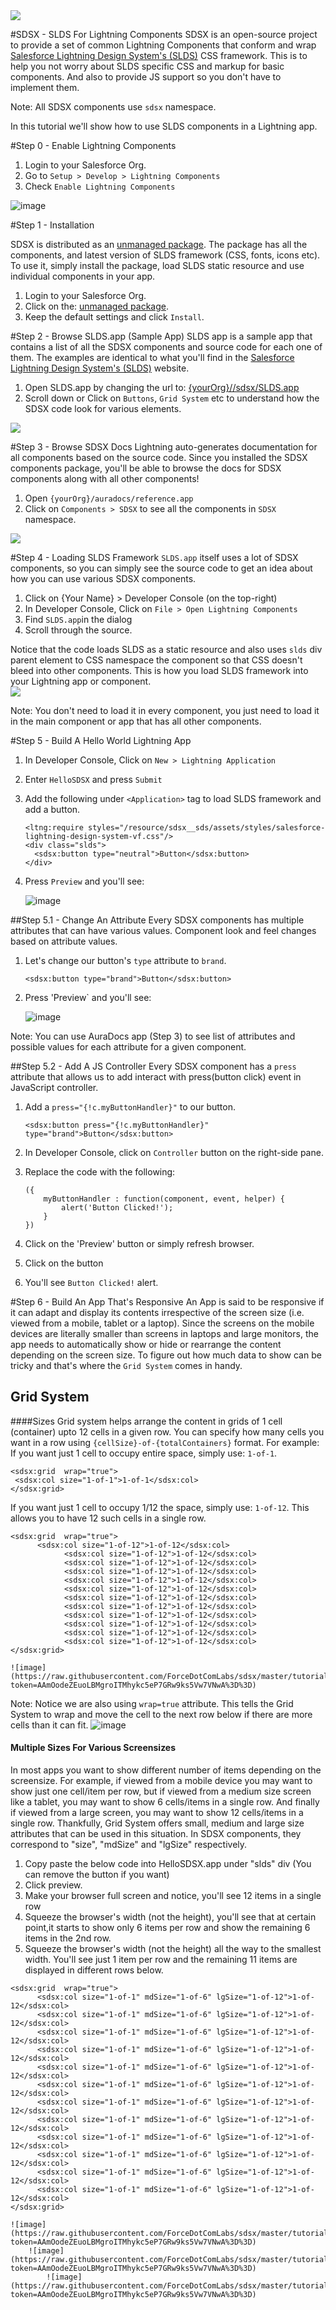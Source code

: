 <image src="https://login.salesforce.com/img/logo190.png"/>


#SDSX - SLDS For Lightning Components
SDSX is an open-source project to provide a set of common Lightning Components that conform and wrap [Salesforce Lightning Design System's (SLDS)](http://getslds.com) CSS framework. This is to help you not worry about SLDS specific CSS and markup for basic components. And also to provide JS support so you don't have to implement them.

Note: All SDSX components use `sdsx` namespace.

In this tutorial we'll show how to use SLDS components in a Lightning app.

#Step 0 - Enable Lightning Components
1. Login to your Salesforce Org.
2. Go to `Setup > Develop > Lightning Components`
3. Check `Enable Lightning Components`

![image](https://raw.githubusercontent.com/ForceDotComLabs/sdsx/master/tutorial/enableLightningComponentsPic.png?token=AAmOoQ83GPhZKZVL0OehGs1KF45P-UTVks5Vw5_xwA%3D%3D)

#Step 1 - Installation

SDSX is distributed as an [unmanaged package](https://help.salesforce.com/apex/HTViewHelpDoc?id=sharing_apps.htm&language=en). The package has all the components, and latest version of SLDS framework (CSS, fonts, icons etc). To use it, simply install the package, load SLDS static resource and use individual components in your app.

1. Login to your Salesforce Org.
2. Click on the: [unmanaged package](https://login.salesforce.com/packaging/installPackage.apexp?p0=04tB0000000DwlZ). 
3. Keep the default settings and click `Install`.

#Step 2 - Browse SLDS.app (Sample App)
SLDS app is a sample app that contains a list of all the SDSX components and source code for each one of them. The examples are identical to what you'll find in the [Salesforce Lightning Design System's (SLDS)](http://salesforce-design-system.herokuapp.com) website.

1. Open SLDS.app by changing the url to: [{yourOrg}//sdsx/SLDS.app](https://login.salesforce.com/sdsx/SLDS.app)
2. Scroll down or Click on `Buttons`, `Grid System` etc to understand how the SDSX code look for various elements.

<image src="https://raw.githubusercontent.com/ForceDotComLabs/sdsx/master/slds-app-small.png?token=AAmOoUKiDyKUoD3GGVHOFaCoqGVEKXu8ks5Vv6HUwA%3D%3D"/>

#Step 3 - Browse SDSX Docs
Lightning auto-generates documentation for all components based on the source code. Since you installed the SDSX components package, you'll be able to browse the docs for SDSX components along with all other components! 
1. Open `{yourOrg}/auradocs/reference.app`
2. Click on `Components > SDSX` to see all the components in `SDSX` namespace. 


<image src="https://raw.githubusercontent.com/ForceDotComLabs/sdsx/master/tutorial/auraDocsPic.png?token=AAmOodKb9rVMTRPyycVSGSWLnTEA7iqZks5Vw7STwA%3D%3D"/>

#Step 4 - Loading SLDS Framework
`SLDS.app` itself uses a lot of SDSX components, so you can simply see the source code to get an idea about how you can use various SDSX components.

1. Click on {Your Name} > Developer Console (on the top-right)
2. In Developer Console, Click on `File > Open Lightning Components`
3. Find `SLDS.app`in the dialog
4. Scroll through the source.

Notice that the code loads SLDS as a static resource and also uses `slds` div parent element to CSS namespace the component so that CSS doesn't bleed into other components. This is how you load SLDS framework into your Lightning app or component.  
<image src="https://raw.githubusercontent.com/ForceDotComLabs/sdsx/master/tutorial/sldsNSPic.png?token=AAmOocILl68XPbdGeJZF5VtPloyzg1EEks5Vw7TuwA%3D%3D"/>

Note: You don't need to load it in every component, you just need to load it in the main component or app that has all other components.

#Step 5 - Build A Hello World Lightning App
1. In Developer Console, Click on `New > Lightning Application`
2. Enter `HelloSDSX` and press `Submit`
3. Add the following under `<Application>` tag to load SLDS framework and add a button.
	```    
	<ltng:require styles="/resource/sdsx__sds/assets/styles/salesforce-lightning-design-system-vf.css"/>
	<div class="slds">
      <sdsx:button type="neutral">Button</sdsx:button>
    </div>

	```
4. Press `Preview` and you'll see:

	![image](https://raw.githubusercontent.com/ForceDotComLabs/sdsx/master/tutorial/buttonPic.png?token=AAmOoSrUeJXezRvpCdsPwl6aYCd_jhXVks5Vw7VCwA%3D%3D)


##Step 5.1 - Change An Attribute
Every SDSX components has multiple attributes that can have various values. Component look and feel changes based on attribute values. 

1. Let's change our button's `type` attribute to `brand`.
	```
	<sdsx:button type="brand">Button</sdsx:button>
	```

4. Press 'Preview` and you'll see:

	![image](https://raw.githubusercontent.com/ForceDotComLabs/sdsx/master/tutorial/buttonBrandPic.png?token=AAmOodeZEuoLBMgroITMhykc5eP7GRw9ks5Vw7VNwA%3D%3D)

Note: You can use  AuraDocs app (Step 3) to see list of attributes and possible values for each attribute for a given component.



##Step 5.2 - Add A JS Controller
Every SDSX component has a `press` attribute that allows us to add interact with press(button click) event in JavaScript controller. 

1. Add a `press="{!c.myButtonHandler}"` to our button. 
	```
	<sdsx:button press="{!c.myButtonHandler}" type="brand">Button</sdsx:button>
	```
2. In Developer Console, click on `Controller` button on the right-side pane.
2. Replace the code with the following:

	```
	({
		myButtonHandler : function(component, event, helper) {
			alert('Button Clicked!');
		}
	})
	```
	
3. Click on the 'Preview' button or simply refresh browser.
4. Click on the button
5. You'll see `Button Clicked!` alert.


#Step 6 - Build An App That's Responsive
An App is said to be responsive if it can adapt and display its contents irrespective of the screen size (i.e. viewed from a mobile, tablet or a laptop). Since the screens on the mobile devices are literally smaller than screens in laptops and large monitors, the app needs to automatically show or hide or rearrange the content depending on the screen size. To figure out how much data to show can be tricky and that's where the `Grid System` comes in handy.

## Grid System

####Sizes
Grid system helps arrange the content in grids of 1 cell (container) upto 12 cells in a given row. You can specify how many cells you want in a row using `{cellSize}-of-{totalContainers}` format. 
For example: 
If you want just 1 cell to occupy entire space, simply use: `1-of-1`.

```
<sdsx:grid  wrap="true">
 <sdsx:col size="1-of-1">1-of-1</sdsx:col>
</sdsx:grid>
 ```
 
If you want just 1 cell to occupy 1/12 the space, simply use: `1-of-12`. This allows you to have 12 such cells in a single row.

```
<sdsx:grid  wrap="true">
      <sdsx:col size="1-of-12">1-of-12</sdsx:col>
            <sdsx:col size="1-of-12">1-of-12</sdsx:col>
            <sdsx:col size="1-of-12">1-of-12</sdsx:col>
            <sdsx:col size="1-of-12">1-of-12</sdsx:col>
            <sdsx:col size="1-of-12">1-of-12</sdsx:col>
            <sdsx:col size="1-of-12">1-of-12</sdsx:col>
            <sdsx:col size="1-of-12">1-of-12</sdsx:col>
            <sdsx:col size="1-of-12">1-of-12</sdsx:col>
            <sdsx:col size="1-of-12">1-of-12</sdsx:col>
            <sdsx:col size="1-of-12">1-of-12</sdsx:col>
            <sdsx:col size="1-of-12">1-of-12</sdsx:col>
            <sdsx:col size="1-of-12">1-of-12</sdsx:col>
</sdsx:grid>

```

	![image](https://raw.githubusercontent.com/ForceDotComLabs/sdsx/master/tutorial/gridSystem.png?token=AAmOodeZEuoLBMgroITMhykc5eP7GRw9ks5Vw7VNwA%3D%3D)
	

Note: Notice we are also using `wrap=true` attribute. This tells the Grid System to wrap and move the cell to the next row below if there are more cells than it can fit.
	![image](https://raw.githubusercontent.com/ForceDotComLabs/sdsx/master/tutorial/wrapPic?token=AAmOodeZEuoLBMgroITMhykc5eP7GRw9ks5Vw7VNwA%3D%3D)
	
#### Multiple Sizes For Various Screensizes
In most apps you want to show different number of items depending on the screensize. For example, if viewed from a mobile device you may want to show just one cell/item per row, but if viewed from a medium size screen like a tablet, you may want to show 6 cells/items in a single row. And finally if viewed from a large screen, you may want to show 12 cells/items in a single row.
Thankfully, Grid System offers small, medium and large size attributes that can be used in this situation.
In SDSX components, they correspond to "size", "mdSize" and "lgSize" respectively.

1. Copy paste the below code into HelloSDSX.app under "slds" div (You can remove the button if you want)
2. Click preview.
3. Make your browser full screen and notice, you'll see 12 items in a single row
4. Squeeze the browser's width (not the height), you'll see that at certain point,it starts to show only 6 items per row and show the remaining 6 items in the 2nd row.
5. Squeeze the browser's width (not the height) all the way to the smallest width. You'll see just 1 item per row and the remaining 11 items are displayed in different rows below.

```
<sdsx:grid  wrap="true">
      <sdsx:col size="1-of-1" mdSize="1-of-6" lgSize="1-of-12">1-of-12</sdsx:col>
      <sdsx:col size="1-of-1" mdSize="1-of-6" lgSize="1-of-12">1-of-12</sdsx:col>
      <sdsx:col size="1-of-1" mdSize="1-of-6" lgSize="1-of-12">1-of-12</sdsx:col>
      <sdsx:col size="1-of-1" mdSize="1-of-6" lgSize="1-of-12">1-of-12</sdsx:col>
      <sdsx:col size="1-of-1" mdSize="1-of-6" lgSize="1-of-12">1-of-12</sdsx:col>
      <sdsx:col size="1-of-1" mdSize="1-of-6" lgSize="1-of-12">1-of-12</sdsx:col>
      <sdsx:col size="1-of-1" mdSize="1-of-6" lgSize="1-of-12">1-of-12</sdsx:col>
      <sdsx:col size="1-of-1" mdSize="1-of-6" lgSize="1-of-12">1-of-12</sdsx:col>
      <sdsx:col size="1-of-1" mdSize="1-of-6" lgSize="1-of-12">1-of-12</sdsx:col>
      <sdsx:col size="1-of-1" mdSize="1-of-6" lgSize="1-of-12">1-of-12</sdsx:col>
      <sdsx:col size="1-of-1" mdSize="1-of-6" lgSize="1-of-12">1-of-12</sdsx:col>
      <sdsx:col size="1-of-1" mdSize="1-of-6" lgSize="1-of-12">1-of-12</sdsx:col>
</sdsx:grid>

```
	![image](https://raw.githubusercontent.com/ForceDotComLabs/sdsx/master/tutorial/largeScreenPic.png?token=AAmOodeZEuoLBMgroITMhykc5eP7GRw9ks5Vw7VNwA%3D%3D)
		![image](https://raw.githubusercontent.com/ForceDotComLabs/sdsx/master/tutorial/mdScreenPic.png?token=AAmOodeZEuoLBMgroITMhykc5eP7GRw9ks5Vw7VNwA%3D%3D)
			![image](https://raw.githubusercontent.com/ForceDotComLabs/sdsx/master/tutorial/smScreenPic.png?token=AAmOodeZEuoLBMgroITMhykc5eP7GRw9ks5Vw7VNwA%3D%3D)
